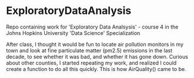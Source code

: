 # ExploratoryDataAnalysis

Repo containing work for 'Exploratory Data Analsysis' - course 4 in the Johns Hopkins University 'Data Science' Specialization

After class, I thought it would be fun to locate air pollution monitors in my town and look at fine particulate matter (pm2.5) emissions in the last decade, to see whether it was bad, and whether it has gone down. Curious about other counties, I started repeating my work, and realized I could create a function to do all this quickly. This is how AirQuality() came to be.

